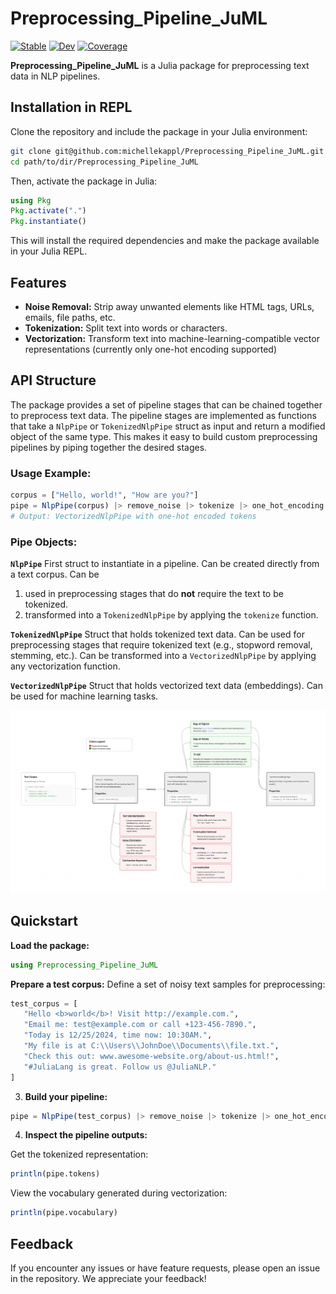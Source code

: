# Preprocessing_Pipeline_JuML

[![Stable](https://img.shields.io/badge/docs-stable-blue.svg)](https://leonschreiber96.github.io/Preprocessing_Pipeline_JuML.jl/stable/)
[![Dev](https://img.shields.io/badge/docs-dev-blue.svg)](https://leonschreiber96.github.io/Preprocessing_Pipeline_JuML.jl/dev/)
[![Coverage](https://codecov.io/gh/leonschreiber96/Preprocessing_Pipeline_JuML.jl/branch/main/graph/badge.svg)](https://codecov.io/gh/leonschreiber96/Preprocessing_Pipeline_JuML.jl)

<!-- [![Build Status](https://github.com/leonschreiber96/Preprocessing_Pipeline_JuML.jl/actions/workflows/CI.yml/badge.svg?branch=main)](https://github.com/leonschreiber96/Preprocessing_Pipeline_JuML.jl/actions/workflows/CI.yml?query=branch%3Amain) -->

**Preprocessing_Pipeline_JuML** is a Julia package for preprocessing text data in NLP pipelines.

## Installation in REPL
Clone the repository and include the package in your Julia environment:

```bash
git clone git@github.com:michellekappl/Preprocessing_Pipeline_JuML.git
cd path/to/dir/Preprocessing_Pipeline_JuML
```

Then, activate the package in Julia:

```julia
using Pkg
Pkg.activate(".") 
Pkg.instantiate()
```
This will install the required dependencies and make the package available in your Julia REPL.

## Features
- **Noise Removal:** Strip away unwanted elements like HTML tags, URLs, emails, file paths, etc.
- **Tokenization:** Split text into words or characters.
- **Vectorization:** Transform text into machine-learning-compatible vector representations (currently only one-hot encoding supported)

## API Structure
The package provides a set of pipeline stages that can be chained together to preprocess text data. The pipeline stages are implemented as functions that take a `NlpPipe` or `TokenizedNlpPipe` struct as input and return a modified object of the same type. This makes it easy to build custom preprocessing pipelines by piping together the desired stages.

### Usage Example:
```julia
corpus = ["Hello, world!", "How are you?"]
pipe = NlpPipe(corpus) |> remove_noise |> tokenize |> one_hot_encoding
# Output: VectorizedNlpPipe with one-hot encoded tokens
```

### Pipe Objects:

**`NlpPipe`** First struct to instantiate in a pipeline. Can be created directly from a text corpus. Can be 
1. used in preprocessing stages that do **not** require the text to be tokenized.
2. transformed into a `TokenizedNlpPipe` by applying the `tokenize` function.

**`TokenizedNlpPipe`** Struct that holds tokenized text data. Can be used for preprocessing stages that require tokenized text (e.g., stopword removal, stemming, etc.). Can be transformed into a `VectorizedNlpPipe` by applying any vectorization function.

**`VectorizedNlpPipe`** Struct that holds vectorized text data (embeddings). Can be used for machine learning tasks.

![Pipeline Diagram](docs/images/pipeline_diagram.png)

## Quickstart
**Load the package:**
```julia
using Preprocessing_Pipeline_JuML
```

**Prepare a test corpus:**
Define a set of noisy text samples for preprocessing:
```julia
test_corpus = [
   "Hello <b>world</b>! Visit http://example.com.",
   "Email me: test@example.com or call +123-456-7890.",
   "Today is 12/25/2024, time now: 10:30AM.",
   "My file is at C:\\Users\\JohnDoe\\Documents\\file.txt.",
   "Check this out: www.awesome-website.org/about-us.html!",
   "#JuliaLang is great. Follow us @JuliaNLP."
]
```

3. **Build your pipeline:**

```julia
pipe = NlpPipe(test_corpus) |> remove_noise |> tokenize |> one_hot_encoding
```

4. **Inspect the pipeline outputs:**

Get the tokenized representation:

```julia
println(pipe.tokens)
```

View the vocabulary generated during vectorization:

```julia
println(pipe.vocabulary)
```

<!-- ## **License**

This project is licensed under the MIT License. See the `LICENSE` file for details. -->

## **Feedback**

If you encounter any issues or have feature requests, please open an issue in the repository. We appreciate your feedback!
